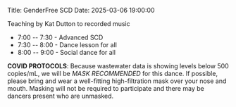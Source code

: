 Title: GenderFree SCD
Date: 2025-03-06 19:00:00

Teaching by Kat Dutton to recorded music

- 7:00 -- 7:30 - Advanced SCD
- 7:30 -- 8:00 - Dance lesson for all
- 8:00 -- 9:00 - Social dance for all

**COVID PROTOCOLS**: Because wastewater data is showing levels below 500 copies/mL, we will be *MASK RECOMMENDED* for this dance. If possible, please bring and wear a well-fitting high-filtration mask over your nose and mouth. Masking will not be required to participate and there may be dancers present who are unmasked.
